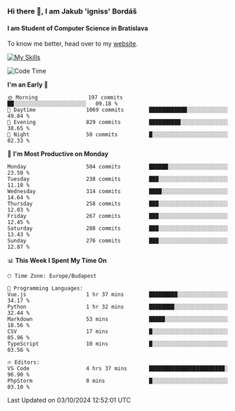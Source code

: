 ### Hi there 👋, I am Jakub 'igniss' Bordáš

#### I am Student of Computer Science in Bratislava
To know me better, head over to my [website](https://bordas.sk).

[![My Skills](https://skillicons.dev/icons?i=js,html,css,figma,svelte,java,kotlin,python,postgresql,typescript,nest,nodejs)](https://bordas.sk)


<!--START_SECTION:waka-->
![Code Time](http://img.shields.io/badge/Code%20Time-1%2C534%20hrs%2052%20mins-blue)

**I'm an Early 🐤** 

```text
🌞 Morning                197 commits         ██░░░░░░░░░░░░░░░░░░░░░░░   09.18 % 
🌆 Daytime                1069 commits        ████████████░░░░░░░░░░░░░   49.84 % 
🌃 Evening                829 commits         ██████████░░░░░░░░░░░░░░░   38.65 % 
🌙 Night                  50 commits          █░░░░░░░░░░░░░░░░░░░░░░░░   02.33 % 
```
📅 **I'm Most Productive on Monday** 

```text
Monday                   504 commits         ██████░░░░░░░░░░░░░░░░░░░   23.50 % 
Tuesday                  238 commits         ███░░░░░░░░░░░░░░░░░░░░░░   11.10 % 
Wednesday                314 commits         ████░░░░░░░░░░░░░░░░░░░░░   14.64 % 
Thursday                 258 commits         ███░░░░░░░░░░░░░░░░░░░░░░   12.03 % 
Friday                   267 commits         ███░░░░░░░░░░░░░░░░░░░░░░   12.45 % 
Saturday                 288 commits         ███░░░░░░░░░░░░░░░░░░░░░░   13.43 % 
Sunday                   276 commits         ███░░░░░░░░░░░░░░░░░░░░░░   12.87 % 
```


📊 **This Week I Spent My Time On** 

```text
🕑︎ Time Zone: Europe/Budapest

💬 Programming Languages: 
Vue.js                   1 hr 37 mins        █████████░░░░░░░░░░░░░░░░   34.17 % 
Python                   1 hr 32 mins        ████████░░░░░░░░░░░░░░░░░   32.44 % 
Markdown                 53 mins             █████░░░░░░░░░░░░░░░░░░░░   18.56 % 
CSV                      17 mins             █░░░░░░░░░░░░░░░░░░░░░░░░   05.96 % 
TypeScript               10 mins             █░░░░░░░░░░░░░░░░░░░░░░░░   03.56 % 

🔥 Editors: 
VS Code                  4 hrs 37 mins       ████████████████████████░   96.90 % 
PhpStorm                 8 mins              █░░░░░░░░░░░░░░░░░░░░░░░░   03.10 % 
```


 Last Updated on 03/10/2024 12:52:01 UTC
<!--END_SECTION:waka-->
